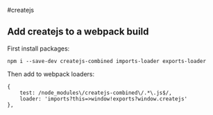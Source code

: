#createjs

## Add createjs to a webpack build

First install packages:

`npm i --save-dev createjs-combined imports-loader exports-loader`

Then add to webpack loaders:

```
{
	test: /node_modules\/createjs-combined\/.*\.js$/,
	loader: 'imports?this=>window!exports?window.createjs'
},
```